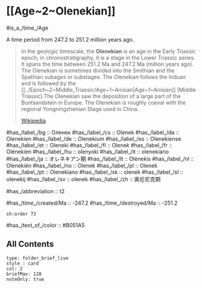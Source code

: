 # [[Age~2~Olenekian]] 

#is_a_/time_/Age 

A time period from 247.2 to 251.2 million years ago. 

> In the geologic timescale, the **Olenekian** is an age in the Early Triassic epoch; in chronostratigraphy, it is a stage in the Lower Triassic series. It spans the time between 251.2 Ma and 247.2 Ma (million years ago). The Olenekian is sometimes divided into the Smithian and the Spathian subages or substages. The Olenekian follows the Induan and is followed by the [[../Epoch~2~Middle_Triassic/Age~1~Anisian|Age~1~Anisian]] (Middle Triassic).The Olenekian saw the deposition of a large part of the Buntsandstein in Europe. The Olenekian is roughly coeval with the regional Yongningzhenian Stage used in China.
>
> [Wikipedia](https://en.wikipedia.org/wiki/Olenekian)

#has_/label_/bg  :: Оленек
#has_/label_/cs  :: Olenek
#has_/label_/da  :: Olenekien
#has_/label_/de  :: Olenekium
#has_/label_/es  :: Olenekiense
#has_/label_/et  :: Oleneki
#has_/label_/fi  :: Olenek
#has_/label_/fr  :: Olénekien
#has_/label_/hu  :: olenyoki
#has_/label_/it  :: olenekiano
#has_/label_/ja  :: オレネキアン期
#has_/label_/lt  :: Olenekis
#has_/label_/nl  :: Olenekiën
#has_/label_/no  :: Olenek
#has_/label_/pl  :: Olenek
#has_/label_/pt  :: Olenekiano
#has_/label_/sk  :: olenek
#has_/label_/sl  :: olenekij
#has_/label_/sv  :: olenek
#has_/label_/zh  :: 奥伦尼克期

#has_/abbreviation :: t2

#has_/time_/created/Ma :: -247.2
#has_/time_/destroyed/Ma :: -251.2

    sh:order 73 

#has_/text_of_/color :: #B051A5

## All Contents

```ccard
type: folder_brief_live
style : card
col: 2
briefMax: 128
noteOnly: true
```


